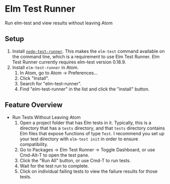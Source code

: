# Elm Test Runner

Run elm-test and view results without leaving Atom

## Setup

1. Install [`node-test-runner`](https://github.com/rtfeldman/node-test-runner). This makes the `elm-test` command available on the command line, which is a requirement to use Elm Test Runner. Elm Test Runner currently requires elm-test version 0.18.9.
2. Install `elm-test-runner` in Atom.
    1. In Atom, go to Atom → Preferences...
    2. Click "Install".
    3. Search for "elm-test-runner".
    4. Find "elm-test-runner" in the list and click the "install" button.

## Feature Overview

* Run Tests Without Leaving Atom
    1. Open a project folder that has Elm tests in it. Typically, this is a directory that has a `tests` directory, and that `tests` directory contains Elm files that expose functions of type `Test`. I recommend you set up your test directory with `elm-test init` in order to ensure compatibility.
    2. Go to Packages → Elm Test Runner → Toggle Dashboard, or use Cmd-Alt-T to open the test pane.
    3. Click the "Run All" button, or use Cmd-T to run tests.
    4. Wait for the test run to complete.
    5. Click on individual failing tests to view the failure results for those tests.
